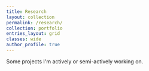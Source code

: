 ```yaml
---
title: Research
layout: collection
permalink: /research/
collection: portfolio
entries_layout: grid
classes: wide
author_profile: true
---
```

Some projects I'm actively or semi-actively working on. 

